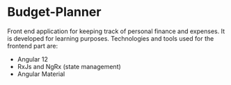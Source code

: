 # Budget-Planner
Front end application for keeping track of personal finance and expenses.
It is developed for learning purposes.
Technologies and tools used for the frontend part are: 
  - Angular 12
  - RxJs and NgRx (state management)
  - Angular Material
